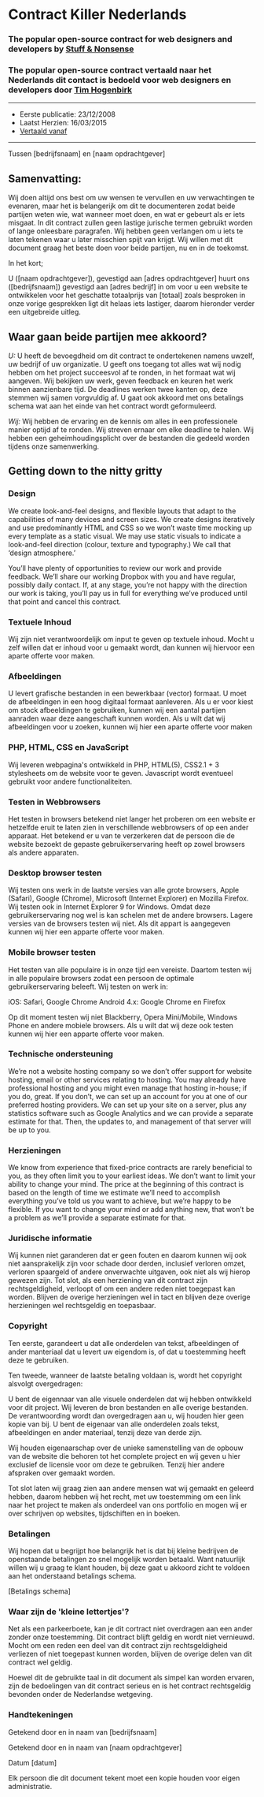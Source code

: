 # Contract Killer Nederlands
### The popular open-source contract for web designers and developers by [Stuff & Nonsense](http://stuffandnonsense.co.uk/)
### The popular open-source contract vertaald naar het Nederlands dit contact is bedoeld voor web designers en developers door [Tim Hogenbirk](http://www.timhogenbirk.com/)

* * *
* Eerste publicatie: 23/12/2008
* Laatst Herzien: 16/03/2015
* [Vertaald vanaf](http://stuffandnonsense.co.uk/projects/contract-killer/)
* * *


Tussen [bedrijfsnaam] en [naam opdrachtgever]

## Samenvatting:

Wij doen altijd ons best om uw wensen te vervullen en uw verwachtingen te evenaren, maar het is belangerijk om dit te documenteren zodat beide partijen weten wie, wat wanneer moet doen, en wat er gebeurt als er iets misgaat. In dit contract zullen geen lastige jurische termen gebruikt worden of lange onleesbare paragrafen. Wij hebben geen verlangen om u iets te laten tekenen waar u later misschien spijt van krijgt. Wij willen met dit document graag het beste doen voor beide partijen, nu en in de toekomst.

In het kort;

U ([naam opdrachtgever]), gevestigd aan [adres opdrachtgever] huurt ons ([bedrijfsnaam]) gevestigd aan [adres bedrijf] in om voor u een website te ontwikkelen voor het geschatte totaalprijs van [totaal] zoals besproken in onze vorige gesprekken ligt dit helaas iets lastiger, daarom hieronder verder een uitgebreide uitleg.

## Waar gaan beide partijen mee akkoord?

*U:* U heeft de bevoegdheid om dit contract te ondertekenen namens uwzelf, uw bedrijf of uw organizatie. U geeft ons toegang tot alles wat wij nodig hebben om het project succeesvol af te ronden, in het formaat wat wij aangeven.
Wij bekijken uw werk, geven feedback en keuren het werk binnen aanzienbare tijd. De deadlines werken twee kanten op, deze stemmen wij samen vorgvuldig af. U gaat ook akkoord met ons betalings schema wat aan het einde van het contract wordt geformuleerd.

*Wij:* Wij hebben de ervaring en de kennis om alles in een professionele manier optijd af te ronden. Wij streven ernaar om elke deadline te halen. Wij hebben een geheimhoudingsplicht over de bestanden die gedeeld worden tijdens onze samenwerking.

## Getting down to the nitty gritty

### Design

We create look-and-feel designs, and flexible layouts that adapt to the capabilities of many devices and screen sizes. We create designs iteratively and use predominantly HTML and CSS so we won’t waste time mocking up every template as a static visual. We may use static visuals to indicate a look-and-feel direction (colour, texture and typography.) We call that ‘design atmosphere.’

You’ll have plenty of opportunities to review our work and provide feedback. We’ll share our working Dropbox with you and have regular, possibly daily contact. If, at any stage, you’re not happy with the direction our work is taking, you’ll pay us in full for everything we’ve produced until that point and cancel this contract.

### Textuele Inhoud

Wij zijn niet verantwoordelijk om input te geven op textuele inhoud. Mocht u zelf willen dat er inhoud voor u gemaakt wordt, dan kunnen wij hiervoor een aparte offerte voor maken.

### Afbeeldingen

U levert grafische bestanden in een bewerkbaar (vector) formaat. U moet de afbeeldingen in een hoog digitaal formaat aanleveren. Als u er voor kiest om stock afbeeldingen te gebruiken, kunnen wij een aantal partijen aanraden waar deze aangeschaft kunnen worden. Als u wilt dat wij afbeeldingen voor u zoeken, kunnen wij hier een aparte offerte voor maken

### PHP, HTML, CSS en JavaScript

Wij leveren webpagina's ontwikkeld in PHP, HTML(5), CSS2.1 + 3 stylesheets om de website voor te geven. Javascript wordt eventueel gebruikt voor andere functionaliteiten.

### Testen in Webbrowsers


Het testen in browsers betekend niet langer het proberen om een website er hetzelfde eruit te laten zien in verschillende webbrowsers of op een ander apparaat. Het betekend er u van te verzerkeren dat de persoon die de website bezoekt de gepaste gebruikerservaring heeft op zowel browsers als andere apparaten.

### Desktop browser testen

Wij testen ons werk in de laatste versies van alle grote browsers, Apple (Safari), Google (Chrome), Microsoft (Internet Explorer) en Mozilla Firefox.
Wij testen ook in Internet Explorer 9 for Windows. Omdat deze gebruikerservaring nog wel is kan schelen met de andere browsers. Lagere versies van de browsers testen wij niet. Als dit appart is aangegeven kunnen wij hier een apparte offerte voor maken.

### Mobile browser testen

Het testen van alle populaire is in onze tijd een vereiste. Daartom testen wij in alle populaire browsers zodat een persoon de optimale gebruikerservaring beleeft. Wij testen on werk in:

iOS: Safari, Google Chrome
Android 4.x: Google Chrome en Firefox

Op dit moment testen wij niet Blackberry, Opera Mini/Mobile, Windows Phone en andere mobiele browsers. Als u wilt dat wij deze ook testen kunnen wij hier een apparte offerte voor maken.

### Technische ondersteuning

We’re not a website hosting company so we don’t offer support for website hosting, email or other services relating to hosting. You may already have professional hosting and you might even manage that hosting in-house; if you do, great. If you don’t, we can set up an account for you at one of our preferred hosting providers. We can set up your site on a server, plus any statistics software such as Google Analytics and we can provide a separate estimate for that. Then, the updates to, and management of that server will be up to you.

### Herzieningen

We know from experience that fixed-price contracts are rarely beneficial to you, as they often limit you to your earliest ideas. We don’t want to limit your ability to change your mind. The price at the beginning of this contract is based on the length of time we estimate we’ll need to accomplish everything you’ve told us you want to achieve, but we’re happy to be flexible. If you want to change your mind or add anything new, that won’t be a problem as we’ll provide a separate estimate for that.

### Juridische informatie

Wij kunnen niet garanderen dat er geen fouten en daarom kunnen wij ook niet aansprakelijk zijn voor schade door derden, inclusief verloren omzet, verloren spaargeld of andere onverwachte uitgaven, ook niet als wij hierop gewezen zijn. Tot slot, als een herziening van dit contract zijn rechtsgeldigheid, verloopt of om een andere reden niet toegepast kan worden. Blijven de overige herzieningen wel in tact en blijven deze overige herzieningen wel rechtsgeldig en toepasbaar.

### Copyright

Ten eerste, garandeert u dat alle onderdelen van tekst, afbeeldingen of ander manteriaal dat u levert uw eigendom is, of dat u toestemming heeft deze te gebruiken.

Ten tweede, wanneer de laatste betaling voldaan is, wordt het copyright alsvolgt overgedragen:

U bent de eigennaar van alle visuele onderdelen dat wij hebben ontwikkeld voor dit project. Wij leveren de bron bestanden en alle overige bestanden. De verantwoording wordt dan overgedragen aan u, wij houden hier geen kopie van bij. U bent de eigenaar van alle onderdelen zoals tekst, afbeeldingen en ander materiaal, tenzij deze van derde zijn.

Wij houden eigenaarschap over de unieke samenstelling van de opbouw van de website die behoren tot het complete project en wij geven u hier exclusief de licensie voor om deze te gebruiken. Tenzij hier andere afspraken over gemaakt worden.

Tot slot laten wij graag zien aan andere mensen wat wij gemaakt en geleerd hebben, daarom hebben wij het recht, met uw toestemming om een link naar het project te maken als onderdeel van ons portfolio en mogen wij er over schrijven op websites, tijdschiften en in boeken.

### Betalingen

Wij hopen dat u begrijpt hoe belangrijk het is dat bij kleine bedrijven de openstaande betalingen zo snel mogelijk worden betaald. Want natuurlijk willen wij u graag te klant houden, bij deze gaat u akkoord zicht te voldoen aan het onderstaand betalings schema.

[Betalings schema]

### Waar zijn de 'kleine lettertjes'?

Net als een parkeerboete, kan je dit cortract niet overdragen aan een ander zonder onze toestemming. Dit contract blijft geldig en wordt niet vernieuwd. Mocht om een reden een deel van dit contract zijn rechtsgeldigheid verliezen of niet toegepast kunnen worden, blijven de overige delen van dit contract wel geldig.

Hoewel dit de gebruikte taal in dit document als simpel kan worden ervaren, zijn de bedoelingen van dit contract serieus en is het contract rechtsgeldig bevonden onder de Nederlandse wetgeving.

### Handtekeningen

Getekend door en in naam van [bedrijfsnaam]

Getekend door en in naam van [naam opdrachtgever]

Datum [datum]

Elk persoon die dit document tekent moet een kopie houden voor eigen administratie.